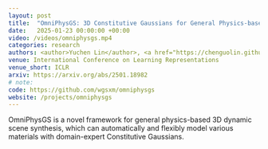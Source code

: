 ```yaml
---
layout: post
title:  "OmniPhysGS: 3D Constitutive Gaussians for General Physics-based Dynamics Generation"
date:   2025-01-23 00:00:00 +00:00
video: /videos/omniphysgs.mp4
categories: research
authors: <author>Yuchen Lin</author>, <a href="https://chenguolin.github.io/">Chenguo Lin</a>, <a href="https://atlantixjj.github.io/">Jianjin Xu</a>, <a href="http://www.muyadong.com/">Yadong Mu</a>
venue: International Conference on Learning Representations
venue_short: ICLR
arxiv: https://arxiv.org/abs/2501.18982
# note: 
code: https://github.com/wgsxm/omniphysgs
website: /projects/omniphysgs
---
```

OmniPhysGS is a novel framework for general physics-based 3D dynamic scene synthesis, which can automatically and flexibly model various materials with domain-expert Constitutive Gaussians. 